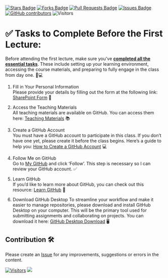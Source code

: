 <a href="https://github.com/drshahizan/research-design/stargazers"><img src="https://img.shields.io/github/stars/drshahizan/research-design" alt="Stars Badge"/></a>
<a href="https://github.com/drshahizan/research-design/network/members"><img src="https://img.shields.io/github/forks/drshahizan/research-design" alt="Forks Badge"/></a>
<a href="https://github.com/drshahizan/research-design/pulls"><img src="https://img.shields.io/github/issues-pr/drshahizan/research-design" alt="Pull Requests Badge"/></a>
<a href="https://github.com/drshahizan/research-design"><img src="https://img.shields.io/github/issues/drshahizan/research-design" alt="Issues Badge"/></a>
<a href="https://github.com/drshahizan/research-design/graphs/contributors"><img alt="GitHub contributors" src="https://img.shields.io/github/contributors/drshahizan/research-design?color=2b9348"></a>
![Visitors](https://api.visitorbadge.io/api/visitors?path=https%3A%2F%2Fgithub.com%2Fdrshahizan%2BDM&labelColor=%23d9e3f0&countColor=%23697689&style=flat)


# ✅ Tasks to Complete Before the First Lecture:
Before attending the first lecture, make sure you've [**completed all the essential tasks**](./materials/tasks.md). These include setting up your learning environment, accessing the course materials, and preparing to fully engage in the class from day one. 📝💻

1. Fill in Your Personal Information  
   Please provide your details by filling out the form at the following link: [SharePoint Form](https://liveutm-my.sharepoint.com/:x:/g/personal/shahizan_live_utm_my/EU2ITNriLIJErsDnnlYNrQMBOC4rd1uQx06CwuRDZL2z-w?e=ErW8LM) 📝

2. Access the Teaching Materials  
   All teaching materials are available on GitHub. You can access them here: [Teaching Materials](https://github.com/drshahizan/research-design) 📚

3. Create a GitHub Account  
   You must have a GitHub account to participate in this class. If you don’t have one yet, please create it before the class begins. Here’s a guide to help you: [How to Create a GitHub Account](https://youtu.be/h5cKAd94QNo?si=FXiW-INgWM_-Au3M) 💻

4. Follow Me on GitHub  
   Go to [My GitHub](https://github.com/drshahizan) and click ‘Follow’. This step is necessary so I can review your GitHub account. ✅

5. Learn GitHub  
   If you’d like to learn more about GitHub, you can check out this resource: [Learn GitHub](https://github.com/drshahizan/learn-github) 📖

6. Download GitHub Desktop
To streamline your workflow and make it easier to manage repositories, please download and install GitHub Desktop on your computer. This will be the primary tool used for submitting assignments and collaborating on projects. You can download it here: [GitHub Desktop Download](https://desktop.github.com/download/) 🖥️

## Contribution 🛠️
Please create an [Issue](https://github.com/drshahizan/research-design/issues) for any improvements, suggestions or errors in the content.



[![Visitors](https://api.visitorbadge.io/api/visitors?path=https%3A%2F%2Fgithub.com%2Fdrshahizan&labelColor=%23697689&countColor=%23555555&style=plastic)](https://visitorbadge.io/status?path=https%3A%2F%2Fgithub.com%2Fdrshahizan)
![](https://hit.yhype.me/github/profile?user_id=81284918)
